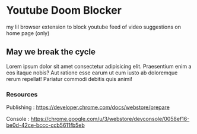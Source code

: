 # Youtube Doom Blocker

my lil browser extension to block youtube feed of video suggestions on home page (only)

## May we break the cycle

Lorem ipsum dolor sit amet consectetur adipisicing elit. Praesentium enim a eos itaque nobis? Aut ratione esse earum ut eum iusto ab doloremque rerum repellat! Pariatur commodi debitis quis animi!

### Resources

Publishing :
https://developer.chrome.com/docs/webstore/prepare

Console :
https://chrome.google.com/u/3/webstore/devconsole/0058ef16-be0d-42ce-bccc-ccb5611fb5eb
